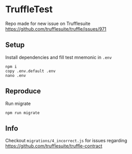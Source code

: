 # TruffleTest

Repo made for new issue on Trufflesuite https://github.com/trufflesuite/truffle/issues/971

## Setup
Install dependencies and fill test mnemonic in `.env`
```
npm i
copy .env.default .env
nano .env
```

## Reproduce
Run migrate
```
npm run migrate
```

## Info

Checkout `migrations/4_incorrect.js` for issues regarding https://github.com/trufflesuite/truffle-contract
